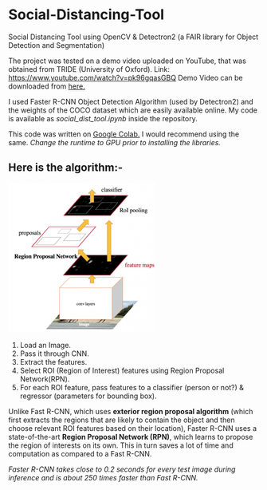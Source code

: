 # Social-Distancing-Tool
Social Distancing Tool using OpenCV &amp; Detectron2 (a FAIR library for Object Detection and Segmentation)

The project was tested on a demo video uploaded on YouTube, that was obtained from TRIDE (University of Oxford).
Link: https://www.youtube.com/watch?v=pk96gqasGBQ
Demo Video can be downloaded from [here.](https://drive.google.com/file/d/1hxT3RrkB-W814q2qYQeD_FSKO1T8D72q/view?usp=sharing)

I used Faster R-CNN Object Detection Algorithm (used by Detectron2) and the weights of the COCO dataset which are easily available online.
My code is available as *social_dist_tool.ipynb* inside the repository.

This code was written on [Google Colab.](https://colab.research.google.com/) I would recommend using the same. *Change the runtime to GPU prior to installing the libraries.*


## Here is the algorithm:-

![alt text](https://github.com/arshpreetsingh134/Social-Distancing-Tool/blob/master/Faster%20R-CNN.jpg?raw=true "Faster R-CNN")

1. Load an Image.
2. Pass it through CNN.
3. Extract the features.
4. Select ROI (Region of Interest) features using Region Proposal Network(RPN).
5. For each ROI feature, pass features to a classifier (person or not?) & regressor (parameters for bounding box).

Unlike Fast R-CNN, which uses **exterior region proposal algorithm** (which first extracts the regions that are likely to contain the object and then choose relevant ROI features based on their location), Faster R-CNN uses a state-of-the-art **Region Proposal Network (RPN)**, which learns to propose the region of interests on its own. This in turn saves a lot of time and computation as compared to a Fast R-CNN.

*Faster R-CNN takes close to 0.2 seconds for every test image during inference and is about 250 times faster than Fast R-CNN.*
